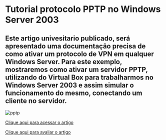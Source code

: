 # Tutorial protocolo PPTP no Windows Server 2003

## Este artigo univesitario publicado, será apresentado uma documentação precisa de como ativar um protocolo de VPN em qualquer Windows Server. Para este exemplo, mostraremos como ativar um servidor PPTP, utilizando do Virtual Box para trabalharmos no Windows Server 2003 e assim simular o funcionamento do mesmo, conectando um cliente no servidor.

![pptp](https://github.com/LeonardoLuisKlein/Ativando-PPTP-Windows-Server-2003/assets/106256199/5d877f0c-5c41-48a7-9cf6-c5b282fe2c54)

<div>
<a href="https://docs.google.com/document/d/e/2PACX-1vR5DENQEIF4pU0nuI5NwJdPI670dZCR-SkSzAjdCX9ftjHyabZZEz-vMhkoJCU0IFT9ASZmhzZY6-De/pub">Clique aqui para acessar o artigo</a>

<a href="">Clique aqui para avaliar o artigo</a>
</div>
